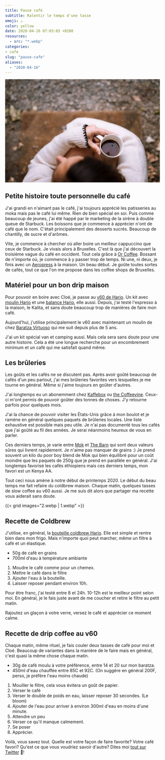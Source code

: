 ```yaml
---
title: Pause café
subtitle: Ralentir le temps d'une tasse
emoji: ☕️
color: yellow
date: 2020-04-16 07:03:03 +0200
resources:
  - src: "*.webp"
categories:
- cafe
slug: "pause-cafe"
aliases:
  - "2020-04-16"
---
```


![Cloe et le café](cover.webp)

## Petite histoire toute personnelle du café

J'ai grandi en n'aimant pas le café, j'ai toujours apprécié les patisseries au moka mais pas le café lui même. Rien de bien spécial en soi. Puis comme beaucoup de jeunes, j'ai été happé par le marketing de la sirène à double queue de Starbuck. Les boissons que je commence à apprécier n'ont de café que le nom. C'était principalement des desserts sucrés. Beaucoup de chantilly, de sucre et d'arômes.

Vite, je commence à chercher où aller boire un meilleur cappuccino que ceux de Starbuck. Je vivais alors à Bruxelles. C'est là que j'ai découvert la troisième vague du café en occident. Tout cela grâce à [Or Coffee](https://orcoffee.be). Bossant de n'importe où, je commence à y passer trop de temps. Ni une, ni deux, je finis avec un [Aeropress](https://aeropress.com) à la maison. Un beau début. Je goûte toutes sortes de cafés, tout ce que l'on me propose dans les coffee shops de Bruxelles.

## Matériel pour un bon drip maison

Pour pouvoir en boire avec Cloé, je passe au [v60 de Hario](https://www.maxicoffee.com/hario-v60-verre-transparent-tasses-p-5567.html). Un kit avec [moulin Hario](https://www.maxicoffee.com/moulin-cafe-manuel-hario-skerton-plus-p-80037.html) et une [balance Hario](https://www.maxicoffee.com/balance-chronometre-hario-p-5463.html), elle aussi. Depuis, j'ai testé l'espresso à la maison, le Kalita, et sans doute beaucoup trop de manières de faire mon café.

Aujourd'hui, j'utilise principalement le v60 avec maintenant un moulin de chez [Baratza Virtuoso](https://www.maxicoffee.com/moulin-cafe-virtuoso-baratza-offre-cadeaux-p-6756.html) qui me suit depuis plus de 5 ans.

J'ai un kit spécial van et camping aussi. Mais cela sera sans doute pour une autre histoire. Cela a été une longue recherche pour un encombrement minimum et un café qui me satisfait quand même.

## Les brûleries

Les goûts et les cafés ne se discutent pas. Après avoir goûté beaucoup de cafés d'un peu partout, j'ai mes brûleries favorites vers lesquelles je me tourne en général. Même si j'aime toujours en goûter d'autres.

J'ai longtemps eu un abonemment chez [Kaffebox](https://www.kaffebox.no/#kaffeabonnement) ou [the Coffeevine](https://thecoffeevine.com). Ceux-ci m'ont permis de pouvoir goûter des tonnes de choses. J'y retourne parfois pour quelques mois.

J'ai la chance de pouvoir visiter les États-Unis grâce à mon boulot et je ramène en général quelques paquets de brûleries locales. Une liste exhaustive est possible mais peu utile. Je n'ai pas documenté tous les cafés que j'ai goûté au fil des années. Je serai néanmoins heureux de vous en parler.

Ces derniers temps, je varie entre [Mok](https://mokcoffee.be) et [The Barn](https://thebarn.de) qui sont deux valeurs sûres qui livrent rapidement. Je n'aime pas manquer de grains :) Je prend souvent un kilo du poor boy blend de Mok qui bien équilibré pour un coût moindre que les paquets de 250g que je prend en parallèle en général. J'ai longtemps favorisé les cafés éthiopiens mais ces derniers temps, mon favori est un Kenya AA.

Tout ceci nous amène à notre début de printemps 2020. Le début du beau temps me fait refaire du coldbrew maison. Chaque matin, quelques tasses de slow coffee au v60 aussi. Je me suis dit alors que partager ma recette vous aiderait sans doute.

{{< grid images="2.webp | 1.webp" >}}

## Recette de Coldbrew

J'utilise, en général, la [bouteille coldbrew Hario](https://www.maxicoffee.com/hario-filterin-bottle-cold-brew-marron-pour-extraction-cafe-froid-700ml-p-16043.html). Elle est simple et rentre bien dans mon frigo. Mais n'importe quoi peut marcher, même un filtre à café et un élastique.

- 50g de café en grains
- 700ml d'eau à température ambiante

1. Moudre le café comme pour un chemex.
2. Mettre le café dans le filtre
3. Ajouter l'eau à la bouteille.
4. Laisser reposer pendant environ 10h.

Pour être franc, j'ai testé entre 8 et 24h. 10-12h est le meilleur point selon moi. En général, je le fais juste avant de me coucher et retire le filtre au petit matin.

Rajoutez un glaçon à votre verre, versez le café et apprécier ce moment calme.

## Recette de drip coffee au v60

Chaque matin, même rituel, je fais couler deux tasses de café pour moi et Cloé. Beaucoup de variantes dans la manière de le faire mais en général, c'est quasi la même chose chaque matin.

- 30g de café moulu à votre préférence, entre 14 et 20 sur mon baratza.
- 450ml d'eau chauffée entre 85C et 92C. (On suggère en général 200F, perso, je préfère l'eau moins chaude)

1. Mouiller le filtre, cela vous évitera un goût de papier.
2. Verser le café
3. Verser le double de poids en eau, laisser reposer 30 secondes. (Le bloom)
4. Ajouter de l'eau pour arriver à environ 300ml d'eau en moins d'une minute.
5. Attendre un peu
6. Verser ce qu'il manque calmement.
7. Se poser
8. Apprécier.

Voilà, vous savez tout. Quelle est votre façon de faire favorite? Votre café favori? Qu'est ce que vous voudriez savoir d'autre? Dites moi [tout sur Twitter](https://twitter.com/bonjouryannick) 🐥!
